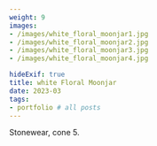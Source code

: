 ```yaml
---
weight: 9
images:
- /images/white_floral_moonjar1.jpg
- /images/white_floral_moonjar2.jpg
- /images/white_floral_moonjar3.jpg
- /images/white_floral_moonjar4.jpg

hideExif: true
title: white Floral Moonjar
date: 2023-03
tags:
- portfolio # all posts
---
```


Stonewear, cone 5. 
